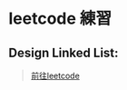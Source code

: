 # leetcode 練習
## Design Linked List: 
> [前往leetcode](https://leetcode.com/problems/design-linked-list/)


